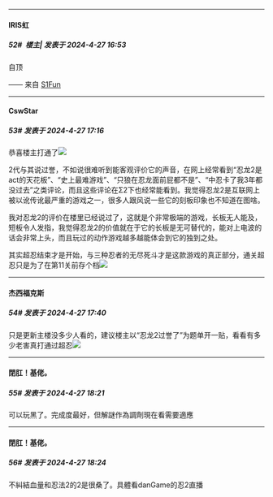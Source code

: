﻿
*****

####  IRIS虹  
##### 52#         楼主| 发表于 2024-4-27 16:53

自顶

—— 来自 [S1Fun](https://s1fun.koalcat.com)


*****

####  CswStar  
##### 53#       发表于 2024-4-27 17:16

恭喜楼主打通了<img src="https://static.saraba1st.com/image/smiley/face2017/057.png" referrerpolicy="no-referrer">

2代与其说过誉，不如说很难听到能客观评价它的声音，在网上经常看到“忍龙2是act的天花板”、“史上最难游戏”、“只狼在忍龙面前屁都不是”、“中忍卡了我3年都没过去”之类评论，而且这些评论在Σ2下也经常能看到。我觉得忍龙2是互联网上被以讹传讹最严重的游戏之一，很多人跟风说一些它的刻板印象也不知道在图啥。

我对忍龙2的评价在楼里已经说过了，这就是个非常极端的游戏，长板无人能及，短板令人发指，我觉得忍龙2的价值就在于它的长板是无可替代的，能对上电波的话会非常上头，而且玩过的动作游戏越多越能体会到它的独到之处。

其实超忍结束才是开始，与三种忍者的无尽死斗才是这款游戏的真正部分，通关超忍只是为了在第11关前存个档<img src="https://static.saraba1st.com/image/smiley/face2017/067.png" referrerpolicy="no-referrer">


*****

####  杰西福克斯  
##### 54#       发表于 2024-4-27 17:40

只是更新主楼没多少人看的，建议楼主以“忍龙2过誉了”为题单开一贴，看看有多少老害真打通过超忍<img src="https://static.saraba1st.com/image/smiley/face2017/067.png" referrerpolicy="no-referrer">


*****

####  閉肛！基佬。  
##### 55#       发表于 2024-4-27 18:21

可以玩黑了。完成度最好，但解謎作為調劑現在看需要適應

*****

####  閉肛！基佬。  
##### 56#       发表于 2024-4-27 18:24

不糾結血量和忍法2的2是很桑了。具體看danGame的忍2直播


